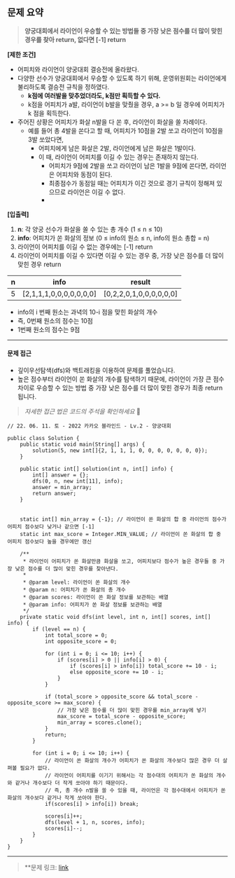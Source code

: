 ## **문제 요약**

> **양궁대회에서 라이언이 우승할 수 있는 방법들 중 가장 낮은 점수를 더 많이 맞힌 경우를 찾아 return, 없다면 \[-1\] return**

**\[제한 조건\]** 

-   어피치와 라이언이 양궁대회 결승전에 올라왔다.
-   다양한 선수가 양궁대회에서 우승할 수 있도록 하기 위해, 운영위원회는 라이언에게 불리하도록 결승전 규칙을 정하였다.
    -   **k점에 여러발을 맞추었더라도, k점만 획득할 수 있다.**
    -   k점을 어피치가 a발, 라이언이 b발을 맞췄을 경우, a >= b 일 경우에 어피치가 k 점을 획득한다.
-   주어진 상황은 어피치가 화살 n발을 다 쏜 후, 라이언이 화살을 쏠 차례이다. 
    -   예를 들어 총 4발을 쏜다고 할 때, 어피치가 10점을 2발 쏘고 라이언이 10점을 3발 쏘았다면,
        -   어피치에게 남은 화살은 2발, 라이언에게 남은 화살은 1발이다.
        -   이 때, 라이언이 어피치를 이길 수 있는 경우는 존재하지 않는다.
            -   어피치가 9점에 2발을 쏘고 라이언이 남은 1발을 9점에 쏜다면, 라이언은 어피치와 동점이 된다.
            -   최종점수가 동점일 때는 어피치가 이긴 것으로 경기 규칙이 정해져 있으므로 라이언은 이길 수 없다.
            -   

****\[입출력\]****

1.  **n**: 각 양궁 선수가 화살을 쏠 수 있는 총 개수 (1 ≤ n ≤ 10)
2.  **info**: 어피치가 쏜 화살의 정보 (0 ≤ info의 원소 ≤ n, info의 원소 총합 = n) 
3.  라이언이 어피치를 이길 수 없는 경우에는 \[-1\] return
4.  라이언이 어피치를 이길 수 있다면 이길 수 있는 경우 중, 가장 낮은 점수를 더 많이 맞힌 경우 return

| **n** | **info** | **result** |
| --- | --- | --- |
| 5 | \[2,1,1,1,0,0,0,0,0,0,0\] | \[0,2,2,0,1,0,0,0,0,0,0\] |

-   info의 i 번째 원소는 과녁의 10-i 점을 맞힌 화살의 개수
-   즉, 0번째 원소의 점수는 10점
-   1번째 원소의 점수는 9점

---

#### **문제 접근** 

-   깊이우선탐색(dfs)와 백트래킹을 이용하여 문제를 풀었습니다. 
-   높은 점수부터 라이언이 쏜 화살의 개수를 탐색하기 때문에, 라이언이 가장 큰 점수차이로 우승할 수 있는 방법 중 가장 낮은 점수를 더 많이 맞힌 경우가 최종 return 됩니다. 

> _자세한 접근 법은 코드의 주석을 확인하세요_ 🙂

```
// 22. 06. 11. 토 - 2022 카카오 블라인드 - Lv.2 - 양궁대회

public class Solution {
    public static void main(String[] args) {
        solution(5, new int[]{2, 1, 1, 1, 0, 0, 0, 0, 0, 0, 0});
    }

    public static int[] solution(int n, int[] info) {
        int[] answer = {};
        dfs(0, n, new int[11], info);
        answer = min_array;
        return answer;
    }


    static int[] min_array = {-1}; // 라이언이 쏜 화살의 합 중 라이언의 점수가 어피치 점수보다 낮거나 같으면 [-1]
    static int max_score = Integer.MIN_VALUE; // 라이언이 쏜 화살의 합 중 어피치 점수보다 높을 경우에만 갱신

    /**
     * 라이언이 어피치가 쏜 화살만큼 화살을 쏘고, 어피치보다 점수가 높은 경우들 중 가장 낮은 점수를 더 많이 맞힌 경우를 찾아낸다.
     *
     * @param level: 라이언이 쏜 화살의 개수
     * @param n: 어피치가 쏜 화살의 총 개수
     * @param scores: 라이언이 쏜 화살 정보를 보관하는 배열
     * @param info: 어피치가 쏜 화살 정보를 보관하는 배열
     */
    private static void dfs(int level, int n, int[] scores, int[] info) {
        if (level == n) {
            int total_score = 0;
            int opposite_score = 0;

            for (int i = 0; i <= 10; i++) {
                if (scores[i] > 0 || info[i] > 0) {
                    if (scores[i] > info[i]) total_score += 10 - i;
                    else opposite_score += 10 - i;
                }
            }

            if (total_score > opposite_score && total_score - opposite_score >= max_score) {
                // 가장 낮은 점수를 더 많이 맞힌 경우를 min_array에 넣기
                max_score = total_score - opposite_score;
                min_array = scores.clone();
            }
            return;
        }

        for (int i = 0; i <= 10; i++) {
            // 라이언이 쏜 화살의 개수가 어피치가 쏜 화살의 개수보다 많은 경우 더 살펴볼 필요가 없다.
            // 라이언이 어피치를 이기기 위해서는 각 점수대의 어피치가 쏜 화살의 개수와 같거나 개수보다 더 작게 쏘아야 하기 때문이다.
            // 즉, 총 개수 n발을 쏠 수 있을 때, 라이언은 각 점수대에서 어피치가 쏜 화살의 개수보다 같거나 작게 쏘아야 한다.
            if(scores[i] > info[i]) break;

            scores[i]++;
            dfs(level + 1, n, scores, info);
            scores[i]--;
        }
    }
}
```

---

> **문제 링크: [link](https://programmers.co.kr/learn/courses/30/lessons/92342)

 
